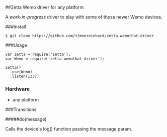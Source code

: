 ##Zetta Wemo driver for any platform

A *work-in-progress* driver to play with some of those newer Wemo devices.

###Install

```
$ git clone https://github.com/timonreinhard/zetta-wemothat-driver
```

###Usage

```
var zetta = require('zetta');
var Wemo = require('zetta-wemothat-driver');

zetta()
  .use(Wemo)
  .listen(1337)
```

### Hardware

* any platform

###Transitions

#####do(message)

Calls the device's log() function passing the message param.
